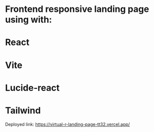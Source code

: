 # Frontend responsive landing page using with:
# React 
# Vite
# Lucide-react
# Tailwind

Deployed link: https://virtual-r-landing-page-tt32.vercel.app/
